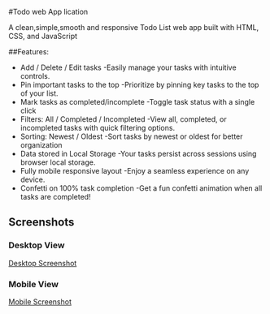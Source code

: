 #Todo web App lication

A clean,simple,smooth and responsive Todo List web app built with HTML, CSS, and JavaScript

##Features:

* Add / Delete / Edit tasks
  -Easily manage your tasks with intuitive controls.
* Pin important tasks to the top
  -Prioritize by pinning key tasks to the top of your list.
* Mark tasks as completed/incomplete
  -Toggle task status with a single click
* Filters: All / Completed / Incompleted
  -View all, completed, or incompleted tasks with quick filtering options.
* Sorting: Newest / Oldest
  -Sort tasks by newest or oldest for better organization
* Data stored in Local Storage
  -Your tasks persist across sessions using browser local storage. 
* Fully mobile responsive layout
  -Enjoy a seamless experience on any device.
* Confetti on 100% task completion
  -Get a fun confetti animation when all tasks are completed!

## Screenshots

### Desktop View
[Desktop Screenshot](screen_shots/desktop.png)

### Mobile View
[Mobile Screenshot](screen_shots/mobile.png)


  


